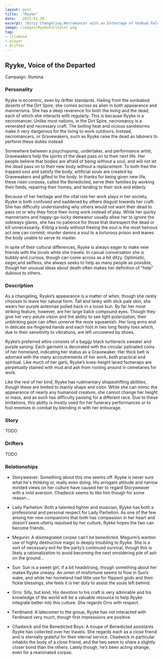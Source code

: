 ```yaml
---
layout: post
title:  "Ryyke"
date:   2015-01-30
excerpt: "Ditzy Changeling Necromancer with an Entourage of Undead Pals"
image: /images/RyykeFullColor.png
tag:
- illumina
- player
- drifter 
---
```


## Ryyke, Voice of the Departed

Campaign: Illumina

### Personality

Ryyke is eccentric, even by drifter standards. Hailing from the sunbaked deserts of the Dirt Spire, she comes across as alien in both appearance and mannerisms. She has a deep reverence for both the living and the dead, each of which she interacts with regularly. This is because Ryyke is a necromancer. Unlike most nations, in the Dirt Spire, necromancy is a venerated and necessary craft. The boiling heat and vicious sandstorms make it very dangerous for the living to work outdoors. Instead, necromancers, or Gravewakers, such as Ryyke raise the dead as laborers to perform these duties instead 

Somewhere between a psychopomp, undertaker, and performance artist, Gravewakers help the spirits of the dead pass on to their next life. Her people believe that bodies are afraid of being without a soul, and will not let the dead pass on to their new body without a replacement. To both free the trapped soul and satisfy the body, artificial souls are created by Gravewakers  and gifted to the body. In thanks for being given new life, these risen corpses, called the Benedicted, serve their families by working their fields, repairing their homes, and tending to their sick and elderly. 

Because of her heritage and the vital role her work plays in her society, Ryyke is both confused and saddened by others disgust towards her craft. She has difficulty understanding why others would not want their dead to pass on or why they force their living work instead of play. While her quirky mannerisms and happy-go-lucky demeanor usually allow her to ignore the sideways glares, she has no patience for those that disrespect the dead or kill unnecessarily. Killing a body without freeing the soul is the most heinous act one can commit; murder damns a soul to a torturous prison and leaves the body unable to serve its master.

In spite of their cultural differences, Ryyke is always eager to make new friends with the locals while she travels. In casual conversation she is bubbly and curious, though can come across as a bit ditzy. Optimistic, eager,and selfless, she always seeks to help as many people as possible, though her unusual ideas about death often makes her definition of “help” dubious to others.


### Description

As a changeling, Ryyke’s appearance is a matter of whim, though she rarely chooses to leave her natural form. Tall and lanky with slick pale skin, she wears her purple antennae pulled back in a loose bun. By far her most striking feature, however, are her large balck compound eyes. Though they give her very astute vision and the ability to see light polarization, their unblinking gaze can often unnerve the more squeamish. Her long arms end in delicate six-fingered hands and each foot in two long fleshy toes which, due to their sensitivity to vibrations, are left uncovered by shoes. 

Ryyke’s preferred attire consists of a baggy black turtleneck sweater and purple sarong. Each garment is decorated with the circular patinated coins of her homeland, indicating her status as a Gravewaker. Her thick belt is adorned with the many accoutrements of her work, both practical and spiritual.  Like much of her garb, Ryyke’s knee-height laced footwraps are perpetually stained with mud and ash from rooting around in cemetaries for work.

Like the rest of her kind, Ryyke has rudimentary shapeshifting abilities, though these are limited to mainly shape and color. While she can mimic the appearance of nearly any humanoid creature, she cannot change her height or mass, and as such has difficulty passing for a different race. Due to these limitations, this ability is mostly used for her funerary performances or to fool enemies in combat by blending in with her entourage. 

### Story

TODO

### Drifters

TODO


### Relationships

- Storyweaver: Something about this one seems off. Ryyke is never sure what he's thinking or, really even doing. His arrogant attitude and narrow minded views on her culture have caused her to regard Storyweaver with a mild aversion. Chadwick seems to like him though for some reason...

- Lady Parhelion: Both a talented fighter and musician, Ryyke has both a professional and personal respect for Lady Parhelion. As one of the few among her new companions that both has compassion in her heart and doesn’t seem utterly repulsed by her culture, Rykke hopes the two can become friends.

- Megurin: A disintegrated corpse can’t be benedicted. Megurin’s wanton use of highly destructive magic is deeply troubling to Ryyke. She is a sort of necessary evil for the party’s continued survival, though this is likely a rationalization to avoid becoming the next smoldering pile of ash on the ground...

- Sun: Sun is a sweet girl, if a bit headstrong, though something about her makes Ryyke uneasy. An omen of misfortune seems to flow in Sun’s wake, and while her homeland had little use for flippant gods and their fickle blessings, she feels it is her duty to assist the souls left behind. 

- Orro: Silly, but kind. His devotion to his craft is very admirable and his knowledge of the world will be a valuable resource to help Ryyke integrate better into this culture. She regards Orro with respect.

- Ferdinand: A latecomer to the group, Ryyke has not interacted with Ferdinand very much, though first impressions are positive. 

- Chadwick and the Benedicted Boys: A troupe of Benedicted assistants Ryyke has collected over her travels. She regards each as a close friend and is eternally grateful for their eternal service. Chadwick in particular inhabits the body of a close friend, and the two seem to share a slightly closer bond than the others. Lately though, he’s been acting strange, even for a reanimated corpse.
